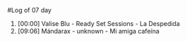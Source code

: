 #Log of 07 day

1. [00:00] Valise Blu - Ready Set Sessions - La Despedida
1. [09:06] Mándarax - unknown - Mi amiga cafeína
